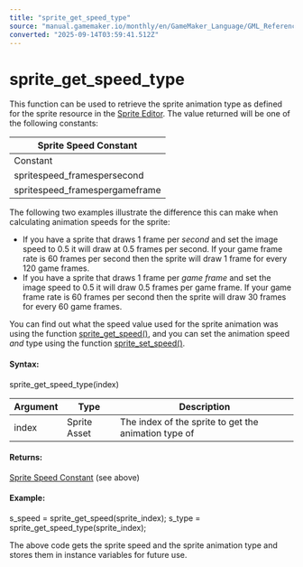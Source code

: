 ```yaml
---
title: "sprite_get_speed_type"
source: "manual.gamemaker.io/monthly/en/GameMaker_Language/GML_Reference/Asset_Management/Sprites/Sprite_Information/sprite_get_speed_type.htm"
converted: "2025-09-14T03:59:41.512Z"
---
```


# sprite\_get\_speed\_type

This function can be used to retrieve the sprite animation type as defined for the sprite resource in the [Sprite Editor](../../../../../The_Asset_Editors/Sprites.md). The value returned will be one of the following constants:

| Sprite Speed Constant |
| --- |
| Constant | Description |
| spritespeed_framespersecond | The sprite was defined with animation in frames per second. |
| spritespeed_framespergameframe | The sprite was defined with in animation in frames per game frame. |

The following two examples illustrate the difference this can make when calculating animation speeds for the sprite:

-   If you have a sprite that draws 1 frame per _second_ and set the image speed to 0.5 it will draw at 0.5 frames per second. If your game frame rate is 60 frames per second then the sprite will draw 1 frame for every 120 game frames.
-   If you have a sprite that draws 1 frame per _game frame_ and set the image speed to 0.5 it will draw 0.5 frames per game frame. If your game frame rate is 60 frames per second then the sprite will draw 30 frames for every 60 game frames.

You can find out what the speed value used for the sprite animation was using the function [sprite\_get\_speed()](sprite_get_speed.md), and you can set the animation speed _and_ type using the function [sprite\_set\_speed()](../Sprite_Manipulation/sprite_set_speed.md).

#### Syntax:

sprite\_get\_speed\_type(index)

| Argument | Type | Description |
| --- | --- | --- |
| index | Sprite Asset | The index of the sprite to get the animation type of |

#### Returns:

[Sprite Speed Constant](sprite_get_speed_type.md) (see above)

#### Example:

s\_speed = sprite\_get\_speed(sprite\_index);
s\_type = sprite\_get\_speed\_type(sprite\_index);

The above code gets the sprite speed and the sprite animation type and stores them in instance variables for future use.